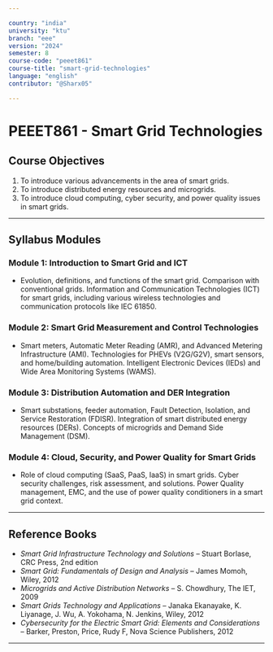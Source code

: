 ```yaml
---

country: "india"
university: "ktu"
branch: "eee"
version: "2024"
semester: 8
course-code: "peeet861"
course-title: "smart-grid-technologies"
language: "english"
contributor: "@Sharx05"

---
```


# PEEET861 - Smart Grid Technologies

## Course Objectives

1.  To introduce various advancements in the area of smart grids.
2.  To introduce distributed energy resources and microgrids.
3.  To introduce cloud computing, cyber security, and power quality issues in smart grids.

---

## Syllabus Modules

### Module 1: Introduction to Smart Grid and ICT

-   Evolution, definitions, and functions of the smart grid. Comparison with conventional grids. Information and Communication Technologies (ICT) for smart grids, including various wireless technologies and communication protocols like IEC 61850.

### Module 2: Smart Grid Measurement and Control Technologies

-   Smart meters, Automatic Meter Reading (AMR), and Advanced Metering Infrastructure (AMI). Technologies for PHEVs (V2G/G2V), smart sensors, and home/building automation. Intelligent Electronic Devices (IEDs) and Wide Area Monitoring Systems (WAMS).

### Module 3: Distribution Automation and DER Integration

-   Smart substations, feeder automation, Fault Detection, Isolation, and Service Restoration (FDISR). Integration of smart distributed energy resources (DERs). Concepts of microgrids and Demand Side Management (DSM).

### Module 4: Cloud, Security, and Power Quality for Smart Grids

-   Role of cloud computing (SaaS, PaaS, IaaS) in smart grids. Cyber security challenges, risk assessment, and solutions. Power Quality management, EMC, and the use of power quality conditioners in a smart grid context.

---

## Reference Books

-   *Smart Grid Infrastructure Technology and Solutions* – Stuart Borlase, CRC Press, 2nd edition
-   *Smart Grid: Fundamentals of Design and Analysis* – James Momoh, Wiley, 2012
-   *Microgrids and Active Distribution Networks* – S. Chowdhury, The IET, 2009
-   *Smart Grids Technology and Applications* – Janaka Ekanayake, K. Liyanage, J. Wu, A. Yokohama, N. Jenkins, Wiley, 2012
-   *Cybersecurity for the Electric Smart Grid: Elements and Considerations* – Barker, Preston, Price, Rudy F, Nova Science Publishers, 2012

---
